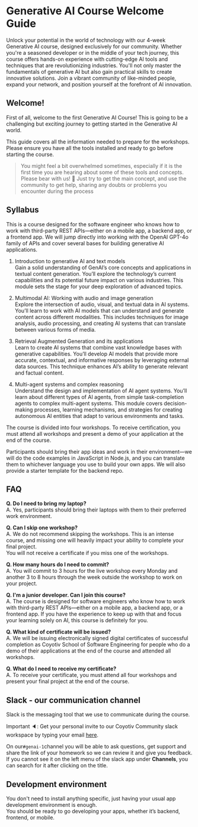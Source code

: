 # Generative AI Course Welcome Guide

Unlock your potential in the world of technology with our 4-week Generative AI course, designed exclusively for our community. Whether you're a seasoned developer or in the middle of your tech journey, this course offers hands-on experience with cutting-edge AI tools and techniques that are revolutionizing industries. You'll not only master the fundamentals of generative AI but also gain practical skills to create innovative solutions. Join a vibrant community of like-minded people, expand your network, and position yourself at the forefront of AI innovation.

## Welcome!

First of all, welcome to the first Generative AI Course! This is going to be a challenging but exciting journey to getting started in the Generative AI world.

This guide covers all the information needed to prepare for the workshops. Please ensure you have all the tools installed and ready to go before starting the course.

> You might feel a bit overwhelmed sometimes, especially if it is the first time you are hearing about some of these tools and concepts. Please bear with us! :bear: Just try to get the main concept, and use the community to get help, sharing any doubts or problems you encounter during the process

## Syllabus

This is a course designed for the software engineer who knows how to work with third-party REST APIs—either on a mobile app, a backend app, or a frontend app. We will jump directly into working with the OpenAI GPT-4o family of APIs and cover several bases for building generative AI applications.

1. Introduction to generative AI and text models  
   Gain a solid understanding of GenAI’s core concepts and applications in textual content generation. You’ll explore the technology’s current capabilities and its potential future impact on various industries. This module sets the stage for your deep exploration of advanced topics.

2. Multimodal AI: Working with audio and image generation  
   Explore the intersection of audio, visual, and textual data in AI systems. You’ll learn to work with AI models that can understand and generate content across different modalities. This includes techniques for image analysis, audio processing, and creating AI systems that can translate between various forms of media.

3. Retrieval Augmented Generation and its applications  
   Learn to create AI systems that combine vast knowledge bases with generative capabilities. You’ll develop AI models that provide more accurate, contextual, and informative responses by leveraging external data sources. This technique enhances AI’s ability to generate relevant and factual content.

4. Multi-agent systems and complex reasoning  
   Understand the design and implementation of AI agent systems. You’ll learn about different types of AI agents, from simple task-completion agents to complex multi-agent systems. This module covers decision-making processes, learning mechanisms, and strategies for creating autonomous AI entities that adapt to various environments and tasks.

The course is divided into four workshops. To receive certification, you must attend all workshops and present a demo of your application at the end of the course.

Participants should bring their app ideas and work in their environment—we will do the code examples in JavaScript in Node.js, and you can translate them to whichever language you use to build your own apps. We will also provide a starter template for the backend repo.

## FAQ

**Q. Do I need to bring my laptop?**  
A. Yes, participants should bring their laptops with them to their preferred work environment.

**Q. Can I skip one workshop?**  
A. We do not recommend skipping the workshops. This is an intense course, and missing one will heavily impact your ability to complete your final project.  
You will not receive a certificate if you miss one of the workshops.

**Q. How many hours do I need to commit?**  
A. You will commit to 3 hours for the live workshop every Monday and another 3 to 8 hours through the week outside the workshop to work on your project.

**Q. I'm a junior developer. Can I join this course?**  
A. The course is designed for software engineers who know how to work with third-party REST APIs—either on a mobile app, a backend app, or a frontend app. If you have the experience to keep up with that and focus your learning solely on AI, this course is definitely for you.

**Q. What kind of certificate will be issued?**  
A. We will be issuing electronically signed digital certificates of successful completion as Coyotiv School of Software Engineering for people who do a demo of their applications at the end of the course and attended all workshops.

**Q. What do I need to receive my certificate?**  
A. To receive your certificate, you must attend all four workshops and present your final project at the end of the course.

## Slack - our communication channel

Slack is the messaging tool that we use to communicate during the course.

Important :speaker:: Get your personal invite to our Coyotiv Community slack workspace by typing your email [here](https://join.slack.com/t/coyotiv-community/shared_invite/zt-ecjq3k5t-E4GdEkpX14cXQds0GAf2oA).

On our`#genai-1`channel you will be able to ask questions, get support and share the link of your homework so we can review it and give you feedback. If you cannot see it on the left menu of the slack app under **Channels**, you can search for it after clicking on the title.

## Development environment

You don't need to install anything specific, just having your usual app development environment is enough.  
You should be ready to go developing your apps, whether it’s backend, frontend, or mobile.
